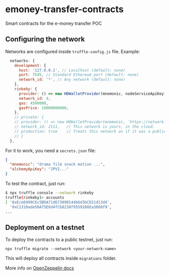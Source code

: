 # emoney-transfer-contracts

Smart contracts for the e-money transfer POC

## Configuring the network

Networks are configured inside `truffle-config.js` file. Example:

```javascript
  networks: {
    development: {
      host: '127.0.0.1', // Localhost (default: none)
      port: 7545, // Standard Ethereum port (default: none)
      network_id: '*', // Any network (default: none)
    },
    rinkeby: {
      provider: () => new HDWalletProvider(mnemonic, nodeServiceApiKey),
      network_id: 4,
      gas: 4500000,
      gasPrice: 10000000000,
    },
    // private: {
    // provider: () => new HDWalletProvider(mnemonic, `https://network.io`),
    // network_id: 2111,   // This network is yours, in the cloud.
    // production: true    // Treats this network as if it was a public net. (default: false)
    // }
  },

```

For it to work, you need a `secrets.json` file:

```json
{
  "mnemonic": "drama film snack motion ...",
  "alchemyApiKey": "JPV2..."
}
```

To test the contract, just run:

```bash
$ npx truffle console --network rinkeby
truffle(rinkeby)> accounts
[ '0xEce6999C6c5BDA71d673090144b6d3bCD21d13d4',
  '0xC1310ade58A75E6d4fCb8238f9559188Ea3808f9',
...
```

## Deployment on a testnet

To deploy the contracts to a public testnet, just run:

`npx truffle migrate --network <your-network-name>`

This will deploy all contracts inside `migrations` folder.

More info on [OpenZeppelin docs](https://docs.openzeppelin.com/learn/connecting-to-public-test-networks)
